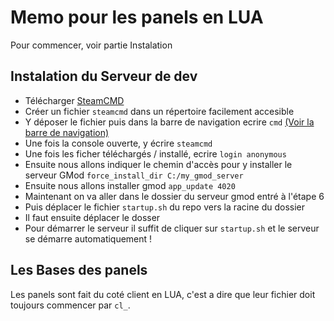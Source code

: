 # Memo pour les panels en LUA

Pour commencer, voir partie Instalation

## Instalation du Serveur de dev

- Télécharger [SteamCMD][stmcmd] 
- Créer un fichier ```steamcmd``` dans un répertoire facilement accesible
- Y déposer le fichier puis dans la barre de navigation ecrire ```cmd``` [(Voir la barre de navigation)][navBar]
- Une fois la console ouverte, y écrire ```steamcmd```
- Une fois les ficher téléchargés / installé, ecrire ```login anonymous```
- Ensuite nous allons indiquer le chemin d'accès pour y installer le serveur GMod ```force_install_dir C:/my_gmod_server```
- Ensuite nous allons installer gmod ```app_update 4020```
- Maintenant on va aller dans le dossier du serveur gmod entré à l'étape 6
- Puis déplacer le fichier ```startup.sh``` du repo vers la racine du dossier
- Il faut ensuite déplacer le dosser 
- Pour démarrer le serveur il suffit de cliquer sur ```startup.sh``` et le serveur se démarre automatiquement !

## Les Bases des panels

Les panels sont fait du coté client en LUA, c'est a dire que leur fichier 
doit toujours commencer par ```cl_```.


[stmcmd]: <https://developer.valvesoftware.com/wiki/SteamCMD#Windows>
[navbar]: <https://winaero.com/blog/wp-content/uploads/2019/09/Windows-10-File-Explorer-Address-Bar-Location-Icon.png>
